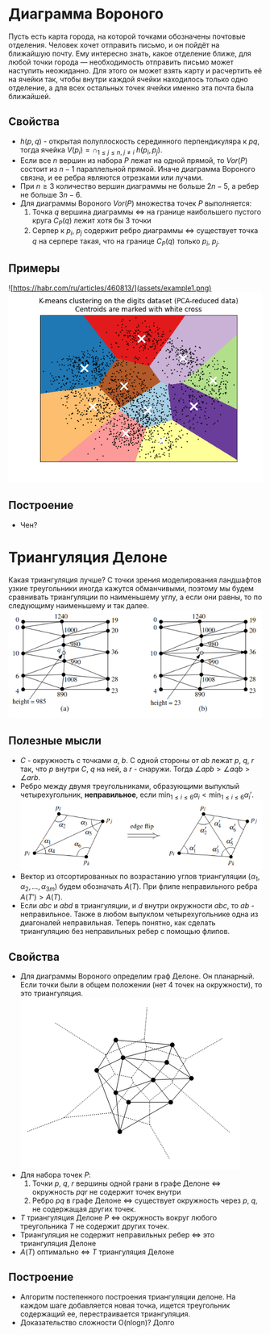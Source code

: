 # Диаграмма Вороного

Пусть есть карта города, на которой точками обозначены почтовые отделения. Человек хочет отправить письмо, и он пойдёт на ближайшую почту. Ему интересно знать, какое отделение ближе, для любой точки города — необходимость отправить письмо может наступить неожиданно. Для этого он может взять карту и расчертить её на ячейки так, чтобы внутри каждой ячейки находилось только одно отделение, а для всех остальных точек ячейки именно эта почта была ближайшей.

## Свойства

- $h(p, q)$ - открытая полуплоскость серединного перпендикуляра к $pq$, тогда ячейка $V(p_i) = \cap_{1 \leq j \leq n,~j \neq i}~h(p_i, p_j)$.
- Если все $n$ вершин из набора $P$ лежат на одной прямой, то $Vor(P)$ состоит из $n-1$ параллельной прямой. Иначе диаграмма Вороного связна, и ее ребра являются отрезками или лучами.
- При $n \geq 3$ количество вершин диаграммы не больше $2n - 5$, а ребер не больше $3n - 6$.
- Для диаграммы Вороного $Vor(P)$ множества точек $P$ выполняется:
    1. Точка $q$ вершина диаграммы $\Leftrightarrow$ на границе наибольшего пустого круга $C_P(q)$ лежит хотя бы 3 точки 
    2. Серпер к $p_i,~p_j$ содержит ребро диаграммы $\Leftrightarrow$ существует точка $q$ на серпере такая, что на границе $C_P(q)$ только $p_i,~p_j$.

## Примеры
![https://habr.com/ru/articles/460813/](assets/example1.png)
![K-means clustering](assets/example2.png)

## Построение

- Чен?

# Триангуляция Делоне

Какая триангуляция лучше? С точки зрения моделирования ландшафтов узкие треугольники иногда кажутся обманчивыми, поэтому мы будем сравнивать триангуляции по наименьшему углу, а если они равны, то по следующиму наименьшему и так далее.
![example of bad and good triangulation](assets/terrain.png)

## Полезные мысли

- $C$ - окружность с точками $a,~b$. С одной стороны от $ab$ лежат $p,~q,~r$ так, что $p$ внутри $C$, $q$ на ней, а $r$ - снаружи. Тогда $\angle apb > \angle aqb > \angle arb$.
- Ребро между двумя треугольниками, образующими выпуклый четырехугольник, **неправильное**, если $\displaystyle \min_{1 \leq i \leq 6} \alpha_i < \min_{1 \leq i \leq 6} \alpha_i'$.
![edge flip](assets/flip.png)
- Вектор из отсортированных по возрастанию углов триангуляции $(\alpha_1,\alpha_2, \ldots, \alpha_{3m})$ будем обозначать $A(T)$. При флипе неправильного ребра $A(T') > A(T)$.
- Если $abc$ и $abd$ в триангуляции, и $d$ внутри окружности $abc$, то $ab$ - неправильное. Также в любом выпуклом четырехугольнике одна из диагоналей неправильная. Теперь понятно, как сделать триангуляцию без неправильных ребер с помощью флипов.

## Свойства

- Для диаграммы Вороного определим граф Делоне. Он планарный. Если точки были в общем положении (нет 4 точек на окружности), то это триангуляция.
![delouney graph](assets/graph.png)
- Для набора точек $P$:
    1. Точки $p,~q,~r$ вершины одной грани в графе Делоне $\Leftrightarrow$ окружность $pqr$ не содержит точек внутри
    2. Ребро $pq$ в графе Делоне $\Leftrightarrow$ существует окружность через $p,~q$, не содержащая других точек.
- $T$ триангуляция Делоне $P$ $\Leftrightarrow$ окружность вокруг любого треугольника $T$ не содержит других точек.
- Триангуляция не содержит неправильных ребер $\Leftrightarrow$ это триангуляция Делоне
- $A(T)$ оптимально $\Leftrightarrow$ $T$ триангуляция Делоне

## Построение

- Алгоритм постепенного построения триангуляции делоне. На каждом шаге добавляется новая точка, ищется треугольник содержащий ее, перестраивается триангуляция.
- Доказательство сложности O(nlogn)? Долго

